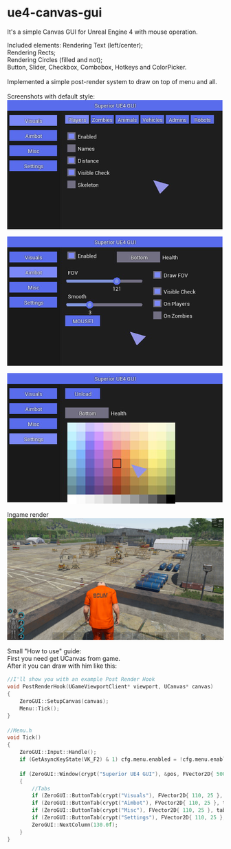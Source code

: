 # ue4-canvas-gui

It's a simple Canvas GUI for Unreal Engine 4 with mouse operation.

Included elements:
Rendering Text (left/center);<br>
Rendering Rects;<br>
Rendering Circles (filled and not);<br>
Button, Slider, Checkbox, Combobox, Hotkeys and ColorPicker.<br>
<br>
Implemented a simple post-render system to draw on top of menu and all.<br>
<br>
Screenshots with default style:<br>
![EU4 GUI](screenshots/canvas1.jpg "")
 
![EU4 GUI](screenshots/canvas2.jpg "")
 
![EU4 GUI](screenshots/canvas3.jpg "")
 
Ingame render
![EU4 GUI](screenshots/canvas4.jpg "")

Small "How to use" guide:<br>
First you need get UCanvas from game.<br>
After it you can draw with him like this:<br>

```cpp
//I'll show you with an example Post Render Hook
void PostRenderHook(UGameViewportClient* viewport, UCanvas* canvas)
{
	ZeroGUI::SetupCanvas(canvas);
	Menu::Tick();
}

//Menu.h
void Tick()
{
	ZeroGUI::Input::Handle();
	if (GetAsyncKeyState(VK_F2) & 1) cfg.menu.enabled = !cfg.menu.enabled;

	if (ZeroGUI::Window(crypt("Superior UE4 GUI"), &pos, FVector2D{ 500.0f, 300.0f }, cfg.menu.enabled))
	{
		//Tabs
		if (ZeroGUI::ButtonTab(crypt("Visuals"), FVector2D{ 110, 25 }, tab == 0)) tab = 0;
		if (ZeroGUI::ButtonTab(crypt("Aimbot"), FVector2D{ 110, 25 }, tab == 1)) tab = 1;
		if (ZeroGUI::ButtonTab(crypt("Misc"), FVector2D{ 110, 25 }, tab == 2)) tab = 2;
		if (ZeroGUI::ButtonTab(crypt("Settings"), FVector2D{ 110, 25 }, tab == 3)) tab = 3;
		ZeroGUI::NextColumn(130.0f);
	}
}
```
